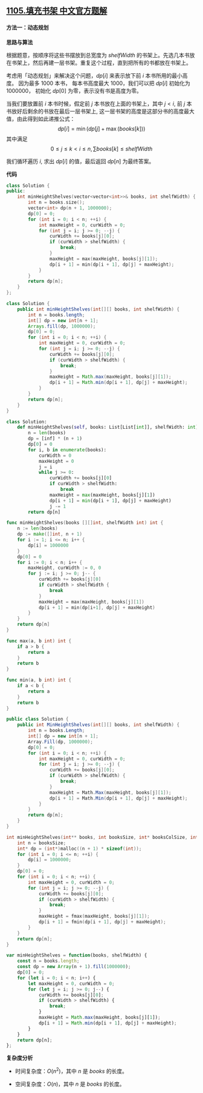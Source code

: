 ## [1105.填充书架 中文官方题解](https://leetcode.cn/problems/filling-bookcase-shelves/solutions/100000/tian-chong-shu-jia-by-leetcode-solution-b7py)
#### 方法一：动态规划

**思路与算法**

根据题意，按顺序将这些书摆放到总宽度为 $\textit{shelfWidth}$ 的书架上。先选几本书放在书架上，然后再建一层书架。重复这个过程，直到把所有的书都放在书架上。

考虑用「动态规划」来解决这个问题，$\textit{dp}[i]$ 来表示放下前 $i$ 本书所用的最小高度。 因为最多 $1000$ 本书， 每本书高度最大 $1000$，我们可以把 $\textit{dp}[i]$ 初始化为 $1000000$， 初始化 $\textit{dp}[0]$ 为零，表示没有书是高度为零。

当我们要放置前 $i$ 本书时候，假定前 $j$ 本书放在上面的书架上，其中 $j < i$, 前 $j$ 本书放好后剩余的书放在最后一层书架上, 这一层书架的高度是这部分书的高度最大值，由此得到如此递推公式：
$$\textit{dp}[i] = \min(\textit{dp}[j] + \max(\textit{books}[k]))$$
其中满足
$$0 \le j \le k < i \le n, \sum \textit{books}[k] \le \textit{shelfWidth}$$

我们循环遍历 $i$, 求出 $\textit{dp}[i]$ 的值，最后返回  $\textit{dp}[n]$ 为最终答案。


**代码**

```C++ [sol1-C++]
class Solution {
public:
    int minHeightShelves(vector<vector<int>>& books, int shelfWidth) {
        int n = books.size();
        vector<int> dp(n + 1, 1000000);
        dp[0] = 0;
        for (int i = 0; i < n; ++i) {
            int maxHeight = 0, curWidth = 0;
            for (int j = i; j >= 0; --j) {
                curWidth += books[j][0];
                if (curWidth > shelfWidth) {
                    break;
                }
                maxHeight = max(maxHeight, books[j][1]);
                dp[i + 1] = min(dp[i + 1], dp[j] + maxHeight);
            }
        }
        return dp[n];
    }
};
```

```Java [sol1-Java]
class Solution {
    public int minHeightShelves(int[][] books, int shelfWidth) {
        int n = books.length;
        int[] dp = new int[n + 1];
        Arrays.fill(dp, 1000000);
        dp[0] = 0;
        for (int i = 0; i < n; ++i) {
            int maxHeight = 0, curWidth = 0;
            for (int j = i; j >= 0; --j) {
                curWidth += books[j][0];
                if (curWidth > shelfWidth) {
                    break;
                }
                maxHeight = Math.max(maxHeight, books[j][1]);
                dp[i + 1] = Math.min(dp[i + 1], dp[j] + maxHeight);
            }
        }
        return dp[n];
    }
}
```

```Python [sol1-Python3]
class Solution:
    def minHeightShelves(self, books: List[List[int]], shelfWidth: int) -> int:
        n = len(books)
        dp = [inf] * (n + 1)
        dp[0] = 0
        for i, b in enumerate(books):
            curWidth = 0
            maxHeight = 0
            j = i
            while j >= 0:
                curWidth += books[j][0]
                if curWidth > shelfWidth:
                    break
                maxHeight = max(maxHeight, books[j][1])
                dp[i + 1] = min(dp[i + 1], dp[j] + maxHeight)
                j -= 1
        return dp[n]
```

```Go [sol1-Go]
func minHeightShelves(books [][]int, shelfWidth int) int {
    n := len(books)
    dp := make([]int, n + 1)
    for i := 1; i <= n; i++ {
        dp[i] = 1000000
    }
    dp[0] = 0
    for i := 0; i < n; i++ {
        maxHeight, curWidth := 0, 0
        for j := i; j >= 0; j-- {
            curWidth += books[j][0]
            if curWidth > shelfWidth {
                break
            }
            maxHeight = max(maxHeight, books[j][1])
            dp[i + 1] = min(dp[i+1], dp[j] + maxHeight)
        }
    }
    return dp[n]
}

func max(a, b int) int {
    if a > b {
        return a
    }
    return b
}

func min(a, b int) int {
    if a < b {
        return a
    }
    return b
}
```

```C# [sol1-C#]
public class Solution {
    public int MinHeightShelves(int[][] books, int shelfWidth) {
        int n = books.Length;
        int[] dp = new int[n + 1];
        Array.Fill(dp, 1000000);
        dp[0] = 0;
        for (int i = 0; i < n; ++i) {
            int maxHeight = 0, curWidth = 0;
            for (int j = i; j >= 0; --j) {
                curWidth += books[j][0];
                if (curWidth > shelfWidth) {
                    break;
                }
                maxHeight = Math.Max(maxHeight, books[j][1]);
                dp[i + 1] = Math.Min(dp[i + 1], dp[j] + maxHeight);
            }
        }
        return dp[n];
    }
}
```

```C [sol1-C]
int minHeightShelves(int** books, int booksSize, int* booksColSize, int shelfWidth) {
    int n = booksSize;
    int* dp = (int*)malloc((n + 1) * sizeof(int));
    for (int i = 0; i <= n; ++i) {
        dp[i] = 1000000;
    }
    dp[0] = 0;
    for (int i = 0; i < n; ++i) {
        int maxHeight = 0, curWidth = 0;
        for (int j = i; j >= 0; --j) {
            curWidth += books[j][0];
            if (curWidth > shelfWidth) {
                break;
            }
            maxHeight = fmax(maxHeight, books[j][1]);
            dp[i + 1] = fmin(dp[i + 1], dp[j] + maxHeight);
        }
    }
    return dp[n];
}
```

```JavaScript [sol1-JavaScript]
var minHeightShelves = function(books, shelfWidth) {
    const n = books.length;
    const dp = new Array(n + 1).fill(1000000);
    dp[0] = 0;
    for (let i = 0; i < n; i++) {
        let maxHeight = 0, curWidth = 0;
        for (let j = i; j >= 0; j--) {
            curWidth += books[j][0];
            if (curWidth > shelfWidth) {
                break;
            }
            maxHeight = Math.max(maxHeight, books[j][1]);
            dp[i + 1] = Math.min(dp[i + 1], dp[j] + maxHeight);
        }
    }
    return dp[n];
};
```

**复杂度分析**

- 时间复杂度：$O(n ^ 2)$，其中 $n$ 是 $\textit{books}$ 的长度。

- 空间复杂度：$O(n)$，其中 $n$ 是 $\textit{books}$ 的长度。